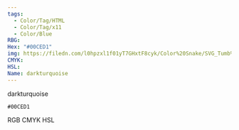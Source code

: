 ```yaml
---
tags:
  - Color/Tag/HTML
  - Color/Tag/x11
  - Color/Blue
RBG: 
Hex: "#00CED1"
img: https://filedn.com/l0hpzxl1f01yT7GHxtF8cyk/Color%20Snake/SVG_Tumb%20Mass%20No%20Name/#00CED1.svg
CMYK: 
HSL: 
Name: darkturquoise
---
```

darkturquoise
```palette
#00CED1
```
RGB
CMYK
HSL